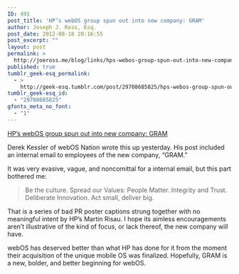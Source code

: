 ```yaml
---
ID: 491
post_title: 'HP’s webOS group spun out into new company: GRAM'
author: Joseph J. Ross, Esq.
post_date: 2012-08-18 20:16:55
post_excerpt: ""
layout: post
permalink: >
  http://joeross.me/blog/links/hps-webos-group-spun-out-into-new-company-gram/
published: true
tumblr_geek-esq_permalink:
  - >
    http://geek-esq.tumblr.com/post/29708685825/hps-webos-group-spun-out-into-new-company-gram
tumblr_geek-esq_id:
  - "29708685825"
gfonts_meta_no_font:
  - "1"
---
```

<a href='http://www.webosnation.com/webos-gbu-become-quasi-independent-company-focused-user-experience-and-cloud-meet-gram'>HP’s webOS group spun out into new company: GRAM</a><div class="link_description"><p>Derek Kessler of webOS Nation wrote this up yesterday. His post included an internal email to employees of the new company, “GRAM.”</p>

<p>It was very evasive, vague, and noncomittal for a internal email, but this part bothered me:</p>

<blockquote>
  <p>Be the culture. Spread our Values:  People Matter. Integrity and Trust. Deliberate Innovation. Act small, deliver big.</p>
</blockquote>

<p>That is a series of bad PR poster captions strung together with no meaningful intent by HP’s Martin Risau. I hope its aimless encouragements aren’t illustrative of the kind of focus, or lack thereof, the new company will have.</p>

<p>webOS has deserved better than what HP has done for it from the moment their acquisition of the unique mobile OS was finalized. Hopefully, GRAM is a new, bolder, and better beginning for webOS.</p></div>